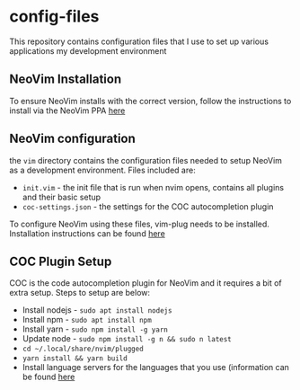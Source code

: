 # config-files

This repository contains configuration files that I use to set up various applications my development environment

## NeoVim Installation

To ensure NeoVim installs with the correct version, follow the instructions to install via the NeoVim PPA [here](https://github.com/neovim/neovim/wiki/Installing-Neovim)

## NeoVim configuration

the `vim` directory contains the configuration files needed to setup NeoVim as a development environment. Files included are:

- `init.vim` - the init file that is run when nvim opens, contains all plugins and their basic setup
- `coc-settings.json` - the settings for the COC autocompletion plugin

To configure NeoVim using these files, vim-plug needs to be installed. Installation instructions can be found [here](https://github.com/junegunn/vim-plug)

## COC Plugin Setup

COC is the code autocompletion plugin for NeoVim and it requires a bit of extra setup. Steps to setup are below:

- Install nodejs - `sudo apt install nodejs`
- Install npm - `sudo apt install npm`
- Install yarn - `sudo npm install -g yarn`
- Update node - `sudo npm install -g n && sudo n latest`
- `cd ~/.local/share/nvim/plugged`
- `yarn install && yarn build`
- Install language servers for the languages that you use (information can be found [here](https://github.com/neoclide/coc.nvim/wiki/Language-servers)
